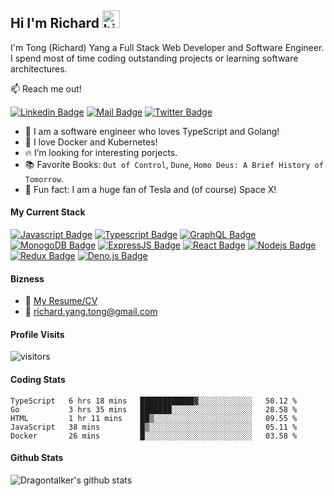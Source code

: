 ## Hi I'm Richard <img src="https://user-images.githubusercontent.com/1303154/88677602-1635ba80-d120-11ea-84d8-d263ba5fc3c0.gif" width="28px" alt="hi">

I'm Tong (Richard) Yang a Full Stack Web Developer and Software Engineer. I spend most of time coding outstanding projects or learning software architectures.

:mailbox: Reach me out!

[![Linkedin Badge](<https://img.shields.io/badge/-Tong(Richard)-0e76a8?style=flat&labelColor=0e76a8&logo=linkedin&logoColor=white>)](https://www.linkedin.com/in/richard-yang-tong/) [![Mail Badge](https://img.shields.io/badge/-richard.yang.tong@gmail.com-c0392b?style=flat&labelColor=c0392b&logo=gmail&logoColor=white)](richard.yang.tong@gmail.com) [![Twitter Badge](https://img.shields.io/badge/-@Draogontalker-1ca0f1?style=flat&labelColor=1ca0f1&logo=twitter&logoColor=white&link=https://twitter.com/Dragontalker)](https://twitter.com/Ipenywis)

<!-- TODO: Add last video link -->

- 🐉 I am a software engineer who loves TypeScript and Golang!
- 🐳 I love Docker and Kubernetes!
- :fire: I’m looking for interesting porjects.
- :books: Favorite Books: `Out of Control`, `Dune`, `Homo Deus: A Brief History of Tomorrow`.
- 🚀 Fun fact: I am a huge fan of Tesla and (of course) Space X!

#### My Current Stack

<!-- TODO: Make technologies links takes you to repositories -->

[![Javascript Badge](https://img.shields.io/badge/-Javascript-F0DB4F?style=for-the-badge&labelColor=black&logo=javascript&logoColor=F0DB4F)](#) [![Typescript Badge](https://img.shields.io/badge/-Typescript-007acc?style=for-the-badge&labelColor=black&logo=typescript&logoColor=007acc)](#) [![GraphQL Badge](https://img.shields.io/badge/-GraphQl-e535ab?style=for-the-badge&labelColor=black&logo=graphql&logoColor=e535ab)](#) [![MonogoDB Badge](https://img.shields.io/badge/-MongoDB-4DB33D?style=for-the-badge&labelColor=black&logo=mongodb&logoColor=3FA037)](#) [![ExpressJS Badge](https://img.shields.io/badge/-Express.JS-FF781F?style=for-the-badge&labelColor=black&logo=express&logoColor=FF781F)](#) [![React Badge](https://img.shields.io/badge/-React-61DBFB?style=for-the-badge&labelColor=black&logo=react&logoColor=61DBFB)](#) [![Nodejs Badge](https://img.shields.io/badge/-Node.js-3C873A?style=for-the-badge&labelColor=black&logo=node.js&logoColor=3C873A)](#) [![Redux Badge](https://img.shields.io/badge/-Redux-764abc?style=for-the-badge&labelColor=black&logo=redux&logoColor=764abc)](#) [![Deno.js Badge](https://img.shields.io/badge/-DENO.JS-4c4c4c?style=for-the-badge&labelColor=black&logo=deno&logoColor=4c4c4c)](#)

#### Bizness

- :paperclip: [My Resume/CV](https://docs.google.com/document/d/172MHlXEIeXijrEXjlA4M_-OV4Es8vsq0tPKOkXW4oAQ/edit?usp=sharing)
- :email: richard.yang.tong@gmail.com

#### Profile Visits

![visitors](https://visitor-badge.glitch.me/badge?page_id=dragontalker.dragontalker)

#### Coding Stats

<!--START_SECTION:waka-->
```text
TypeScript   6 hrs 18 mins   ████████████▓░░░░░░░░░░░░   50.12 % 
Go           3 hrs 35 mins   ███████░░░░░░░░░░░░░░░░░░   28.58 % 
HTML         1 hr 11 mins    ██▒░░░░░░░░░░░░░░░░░░░░░░   09.55 % 
JavaScript   38 mins         █▒░░░░░░░░░░░░░░░░░░░░░░░   05.11 % 
Docker       26 mins         █░░░░░░░░░░░░░░░░░░░░░░░░   03.58 % 
```
<!--END_SECTION:waka-->

#### Github Stats

![Dragontalker's github stats](https://github-readme-stats.vercel.app/api?username=dragontalker&count_private=true&theme=radical&hide=contribs)
